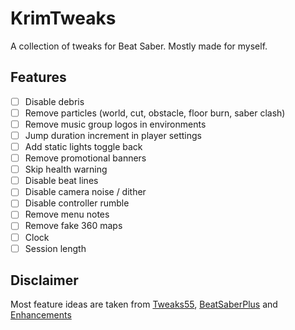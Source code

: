 # KrimTweaks

A collection of tweaks for Beat Saber. Mostly made for myself.

## Features

- [ ] Disable debris
- [ ] Remove particles (world, cut, obstacle, floor burn, saber clash)
- [ ] Remove music group logos in environments
- [ ] Jump duration increment in player settings
- [ ] Add static lights toggle back
- [ ] Remove promotional banners
- [ ] Skip health warning
- [ ] Disable beat lines
- [ ] Disable camera noise / dither
- [ ] Disable controller rumble
- [ ] Remove menu notes
- [ ] Remove fake 360 maps
- [ ] Clock
- [ ] Session length

## Disclaimer

Most feature ideas are taken from [Tweaks55](https://github.com/kinsi55/BeatSaber_Tweaks55), [BeatSaberPlus](https://discord.gg/63ebPMC) and [Enhancements](https://github.com/Auros/Enhancements)
